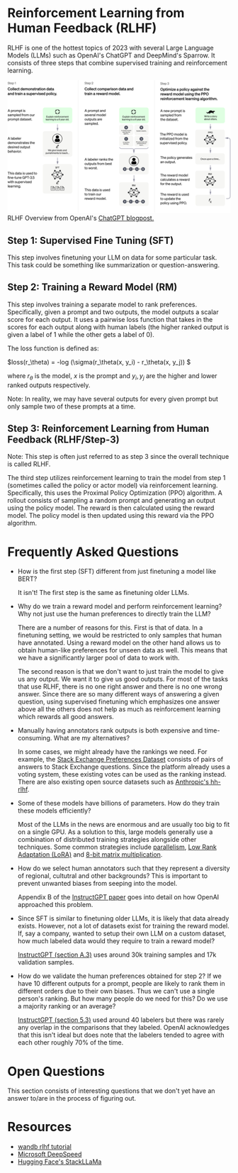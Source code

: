 # Reinforcement Learning from Human Feedback (RLHF)

RLHF is one of the hottest topics of 2023 with several Large Language Models (LLMs) such as OpenAI's ChatGPT and DeepMind's Sparrow. It consists of three steps that combine supervised training and reinforcement learning. 

![RLHF Overview diagram from OpenAI's ChatGPT blogpost](images/ChatGPT_Diagram.svg "RLHF Overview")
RLHF Overview from OpenAI's [ChatGPT blogpost.](https://openai.com/blog/chatgpt)

## Step 1: Supervised Fine Tuning (SFT)

This step involves finetuning your LLM on data for some particular task. This task could be something like summarization or question-answering. 

## Step 2: Training a Reward Model (RM)

This step involves training a separate model to rank preferences. Specifically, given a prompt and two outputs, the model outputs a scalar score for each output. It uses a pairwise loss function that takes in the scores for each output along with human labels (the higher ranked output is given a label of 1 while the other gets a label of 0). 

The loss function is defined as: 

$loss(r_\theta) = -log (\sigma(r_\theta(x, y_i) - r_\theta(x, y_j)) $

where $r_\theta$ is the model, $x$ is the prompt and $y_i, y_j$ are the higher and lower ranked outputs respectively. 

Note: In reality, we may have several outputs for every given prompt but only sample two of these prompts at a time.

## Step 3: Reinforcement Learning from Human Feedback (RLHF/Step-3)

Note: This step is often just referred to as step 3 since the overall technique is called RLHF. 

The third step utilizes reinforcement learning to train the model from step 1 (sometimes called the policy or actor model) via reinforcement learning. Specifically, this uses the Proximal Policy Optimization (PPO) algorithm. A rollout consists of sampling a random prompt and generating an output using the policy model. The reward is then calculated using the reward model. The policy model is then updated using this reward via the PPO algorithm.

# Frequently Asked Questions

* How is the first step (SFT) different from just finetuning a model like BERT?
  
  It isn't! The first step is the same as finetuning older LLMs. 

* Why do we train a reward model and perform reinforcement learning? Why not just use the human preferences to directly train the LLM?

   There are a number of reasons for this. First is that of data. In a finetuning setting, we would be restricted to only samples that human have annotated. Using a reward model on the other hand allows us to obtain human-like preferences for unseen data as well. This means that we have a significantly larger pool of data to work with.

   The second reason is that we don't want to just train the model to give us any output. We want it to give us good outputs. For most of the tasks that use RLHF, there is no one right answer and there is no one wrong answer. Since there are so many different ways of answering a given question, using supervised finetuning which emphasizes one answer above all the others does not help as much as reinforcement learning which rewards all good answers.

* Manually having annotators rank outputs is both expensive and time-consuming. What are my alternatives?

  In some cases, we might already have the rankings we need. For example, the [Stack Exchange Preferences Dataset](https://huggingface.co/datasets/lvwerra/stack-exchange-paired) consists of pairs of answers to Stack Exchange questions. Since the platform already uses a voting system, these existing votes can be used as the ranking instead. There are also existing open source datasets such as [Anthropic's hh-rlhf](https://huggingface.co/datasets/Anthropic/hh-rlhf).

* Some of these models have billions of parameters. How do they train these models efficiently?

  Most of the LLMs in the news are enormous and are usually too big to fit on a single GPU. As a solution to this, large models generally use a combination of distributed training strategies alongside other techniques. Some common strategies include [parallelism](https://huggingface.co/docs/transformers/v4.17.0/en/parallelism), [Low Rank Adaptation (LoRA)](https://huggingface.co/docs/diffusers/training/lora) and [8-bit matrix multiplication](https://huggingface.co/blog/hf-bitsandbytes-integration).

* How do we select human annotators such that they represent a diversity of regional, cultutral and other backgrounds? This is important to prevent unwanted biases from seeping into the model.

  Appendix B of the [InstructGPT paper](https://arxiv.org/abs/2203.02155) goes into detail on how OpenAI approached this problem.

* Since SFT is similar to finetuning older LLMs, it is likely that data already exists. However, not a lot of datasets exist for training the reward model. If, say a company, wanted to setup their own LLM on a custom dataset, how much labeled data would they require to train a reward model?

  [InstructGPT (section A.3)](https://arxiv.org/abs/2203.02155) uses around 30k training samples and 17k validation samples.

* How do we validate the human preferences obtained for step 2? If we have 10 different outputs for a prompt, people are likely to rank them in different orders due to their own biases. Thus we can't use a single person's ranking. But how many people do we need for this? Do we use a majority ranking or an average? 

  [InstructGPT (section 5.3)](https://arxiv.org/abs/2203.02155) used around 40 labelers but there was rarely any overlap in the comparisons that they labeled. OpenAI acknowledges that this isn't ideal but does note that the labelers tended to agree with each other roughly 70% of the time.
  
# Open Questions

This section consists of interesting questions that we don't yet have an answer to/are in the process of figuring out.



# Resources

* [wandb rlhf tutorial](https://wandb.ai/carperai/summarize_RLHF/reports/Implementing-RLHF-Learning-to-Summarize-with-trlX--VmlldzozMzAwODM2)
* [Microsoft DeepSpeed](https://github.com/microsoft/DeepSpeed/tree/master/blogs/deepspeed-chat)
* [Hugging Face's StackLLaMa](https://huggingface.co/blog/stackllama)